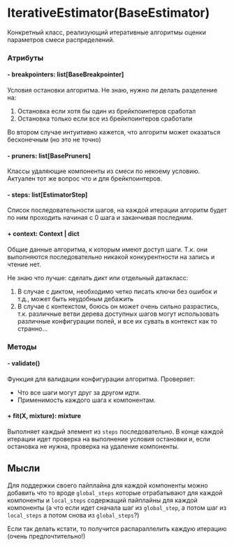 # IterativeEstimator(BaseEstimator)

Конкретный класс, реализующий итеративные алгоритмы оценки параметров смеси распределений.



### Атрибуты

#### - breakpointers: list[BaseBreakpointer]

Условия остановки алгоритма. Не знаю, нужно ли делать разделение на:

1. Остановка если хотя бы один из брейкпоинтеров сработал
2. Остановка только если все из брейкпоинтеров сработали

Во втором случае интуитивно кажется, что алгоритм может оказаться бесконечным (но это не точно)



#### - pruners: list[BasePruners]

Классы удаляющие компоненты из смеси по некоему условию. Актуален тот же вопрос что и для брейкпоинтеров.



#### - steps: list[EstimatorStep]

Список последовательности шагов, на каждой итерации алгоритм будет по ним проходить начиная с 0 шага и заканчивая последним.



#### + context: Context | dict

Общие данные алгоритма, к которым имеют доступ шаги. Т.к. они выполняются последовательно никакой конкурентности на запись и чтение нет.

Не знаю что лучше: сделать дикт или отдельный датакласс:

1. В случае с диктом, необходимо четко писать ключи без ошибок и т.д., может быть неудобным дебажить
2. В случае с контекстом, боюсь он может очень сильно разрастись, т.к. различные ветви дерева доступных шагов могут использовать различные конфигурации полей, и все их сувать в контекст как то странно...



### Методы

#### - validate()

Функция для валидации конфигурации алгоритма. Проверяет:

- Что все шаги могут друг за другом идти.
- Применимость каждого шага к компонентам.



#### + fit(X, mixture): mixture

Выполняет каждый элемент из `steps` последовательно. В конце каждой итерации идет проверка на выполнение условия остановки и, если остановка не нужна, проверка на удаление компоненты.



## Мысли

Для поддержки своего пайплайна для каждой компоненты можно добавить что то вроде `global_steps` которые отрабатывают для каждой компоненты и `local_steps` содержащий пайплайны для каждой компоненты (а что если идет сначала шаг из `global_step`, а потом шаг из `local_steps` а потом снова из `global_steps`?)

Если так делать кстати, то получится распараллелить каждую итерацию (очень предпочтительно!)